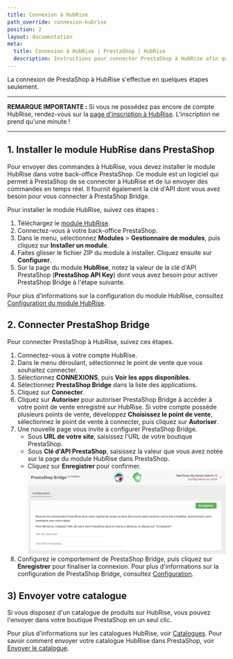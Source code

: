 ```yaml
---
title: Connexion à HubRise
path_override: connexion-hubrise
position: 2
layout: documentation
meta:
  title: Connexion à HubRise | PrestaShop | HubRise
  description: Instructions pour connecter PrestaShop à HubRise afin que votre caisse fonctionne harmonieusement avec d'autres apps. Connectez les apps et synchronisez vos données.
---
```


La connexion de PrestaShop à HubRise s'effectue en quelques étapes seulement.

---

**REMARQUE IMPORTANTE :** Si vous ne possédez pas encore de compte HubRise, rendez-vous sur la [page d'inscription à HubRise](https://manager.hubrise.com/signup). L'inscription ne prend qu'une minute !

---

## 1. Installer le module HubRise dans PrestaShop

Pour envoyer des commandes à HubRise, vous devez installer le module HubRise dans votre back-office PrestaShop.
Ce module est un logiciel qui permet à PrestaShop de se connecter à HubRise et de lui envoyer des commandes en temps réel.
Il fournit également la clé d'API dont vous avez besoin pour vous connecter à PrestaShop Bridge.

Pour installer le module HubRise, suivez ces étapes :

1. Téléchargez le [module HubRise](https://drive.google.com/file/d/1sQxhDnqt3Rywv-n-18nqA8O06fSJsKwG/view?usp=sharing).
2. Connectez-vous à votre back-office PrestaShop.
3. Dans le menu, sélectionnez **Modules** > **Gestionnaire de modules**, puis cliquez sur **Installer un module**.
4. Faites glisser le fichier ZIP du module à installer. Cliquez ensuite sur **Configurer**.
5. Sur la page du module **HubRise**, notez la valeur de la clé d'API PrestaShop (**PrestaShop API Key**) dont vous avez besoin pour activer PrestaShop Bridge à l'étape suivante.

Pour plus d'informations sur la configuration du module HubRise, consultez [Configuration du module HubRise](/apps/prestashop/configuration#hubrise-module-configuration).

## 2. Connecter PrestaShop Bridge

Pour connecter PrestaShop à HubRise, suivez ces étapes.

1. Connectez-vous à votre compte HubRise.
2. Dans le menu déroulant, sélectionnez le point de vente que vous souhaitez connecter.
3. Sélectionnez **CONNEXIONS**, puis **Voir les apps disponibles**.
4. Sélectionnez **PrestaShop Bridge** dans la liste des applications.
5. Cliquez sur **Connecter**.
6. Cliquez sur **Autoriser** pour autoriser PrestaShop Bridge à accéder à votre point de vente enregistré sur HubRise. Si votre compte possède plusieurs points de vente, développez **Choisissez le point de vente**, sélectionnez le point de vente à connecter, puis cliquez sur **Autoriser**.
7. Une nouvelle page vous invite à configurer PrestaShop Bridge.
   - Sous **URL de votre site**, saisissez l'URL de votre boutique PrestaShop.
   - Sous **Clé d'API PrestaShop**, saisissez la valeur que vous avez notée sur la page du module HubRise dans PrestaShop.
   - Cliquez sur **Enregistrer** pour confirmer.
     ![URL PrestaShop et clé d'API](./images/001-prestashop-initial-config.png)
8. Configurez le comportement de PrestaShop Bridge, puis cliquez sur **Enregistrer** pour finaliser la connexion. Pour plus d'informations sur la configuration de PrestaShop Bridge, consultez [Configuration](/apps/prestashop/configuration).

## 3) Envoyer votre catalogue

Si vous disposez d'un catalogue de produits sur HubRise, vous pouvez l'envoyer dans votre boutique PrestaShop en un seul clic.

Pour plus d'informations sur les catalogues HubRise, voir [Catalogues](/docs/catalog). Pour savoir comment envoyer votre catalogue HubRise dans PrestaShop, voir [Envoyer le catalogue](/apps/prestashop/push-catalog).
